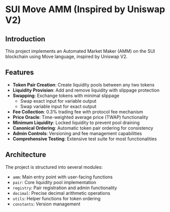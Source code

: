 # SUI Move AMM (Inspired by Uniswap V2)

## Introduction

This project implements an Automated Market Maker (AMM) on the SUI blockchain using Move language, inspired by Uniswap V2.

## Features

- **Token Pair Creation**: Create liquidity pools between any two tokens
- **Liquidity Provision**: Add and remove liquidity with slippage protection
- **Swapping**: Exchange tokens with minimal slippage
  - Swap exact input for variable output
  - Swap variable input for exact output
- **Fee Collection**: 0.3% trading fee with protocol fee mechanism
- **Price Oracle**: Time-weighted average price (TWAP) functionality
- **Minimum Liquidity**: Locked liquidity to prevent pool draining
- **Canonical Ordering**: Automatic token pair ordering for consistency
- **Admin Controls**: Versioning and fee management capabilities
- **Comprehensive Testing**: Extensive test suite for most functionalities

## Architecture

The project is structured into several modules:
- `amm`: Main entry point with user-facing functions
- `pair`: Core liquidity pool implementation
- `registry`: Pair registration and admin functionality
- `decimal`: Precise decimal arithmetic operations
- `utils`: Helper functions for token ordering
- `constants`: Version management
